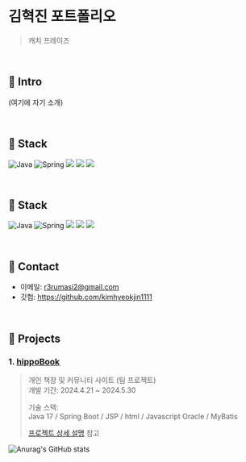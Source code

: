 # 김혁진 포트폴리오
>캐치 프레이즈

</br>

## :pushpin: Intro
(여기에 자기 소개)

</br>

## :pushpin: Stack

![Java](https://img.shields.io/badge/java-%23ED8B00.svg?style=for-the-badge&logo=openjdk&logoColor=white)
![Spring](https://img.shields.io/badge/spring-%236DB33F.svg?style=for-the-badge&logo=spring&logoColor=white)
<img src="https://img.shields.io/badge/html5-E34F26?style=for-the-badge&logo=html5&logoColor=white">
<img src="https://img.shields.io/badge/javascript-F7DF1E?style=for-the-badge&logo=javascript&logoColor=white">
<img src="https://img.shields.io/badge/CSS-1572B6?style=for-the-badge&logo=CSS3&logoColor=white">

</br>

## :pushpin: Stack

![Java](https://img.shields.io/badge/java-%23ED8B00.svg?style=for-the-badge&logo=openjdk&logoColor=white)
![Spring](https://img.shields.io/badge/spring-%236DB33F.svg?style=for-the-badge&logo=spring&logoColor=white)
<img src="https://img.shields.io/badge/html5-E34F26?style=for-the-badge&logo=html5&logoColor=white">
<img src="https://img.shields.io/badge/javascript-F7DF1E?style=for-the-badge&logo=javascript&logoColor=white">
<img src="https://img.shields.io/badge/CSS-1572B6?style=for-the-badge&logo=CSS3&logoColor=white">

</br>

## :pushpin: Contact
- 이메일: r3rumasi2@gmail.com
- 깃헙: https://github.com/kimhyeokjin1111

</br>

## :pushpin: Projects
### 1. [hippoBook](https://github.com/Integerous/goQuality)
>개인 책장 및 커뮤니티 사이트 (팀 프로젝트)  
>개발 기간: 2024.4.21 ~ 2024.5.30 
>  
>기술 스택:  
>Java 17 / Spring Boot / JSP / html / Javascript
>Oracle / MyBatis
>  
>[프로젝트 상세 설명](README2.md) 참고



![Anurag's GitHub stats](https://github-readme-stats.vercel.app/api?username=kimhyeokjin1111&show_icons=true&theme=radical)
